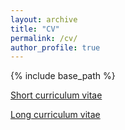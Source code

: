 ```yaml
---
layout: archive
title: "CV"
permalink: /cv/
author_profile: true
---
```


{% include base_path %}

[Short curriculum vitae](http://williambennettecon.github.io/files/Bennett_CV_short.pdf)

[Long curriculum vitae](http://williambennettecon.github.io/files/Bennett_CV_long.pdf)
